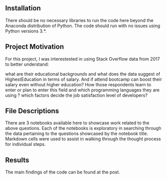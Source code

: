 ## Installation

There should be no necessary libraries to run the code here beyond the Anaconda distribution of Python. The code should run with no issues using Python versions 3.*.

## Project Motivation
For this project, I was interestested in using Stack Overflow data from 2017 to better understand:

what are their educational backgrounds and what does the data suggest of HighestEducation in terms of salary. And if attend bootcamp can boost their salary even without higher education? How those respondents learn to enter or plan to enter this field and which programming languages they are using ?  which factors decide the job satisfaction level of developers?

## File Descriptions
There are 3 notebooks available here to showcase work related to the above questions. Each of the notebooks is exploratory in searching through the data pertaining to the questions showcased by the notebook title. Markdown cells were used to assist in walking through the thought process for individual steps.


## Results
The main findings of the code can be found at the post. 
